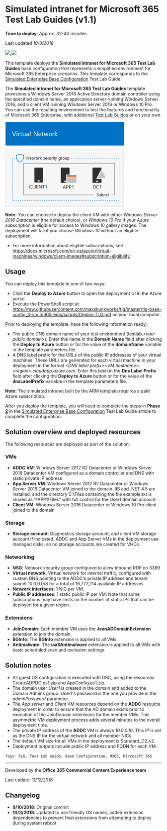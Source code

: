 ﻿# Simulated intranet for Microsoft 365 Test Lab Guides (v1.1)

**Time to deploy**: Approx. 32-40 minutes

Last updated _10/3/2018_

<a href="https://portal.azure.com/#create/Microsoft.Template/uri/https%3A%2F%2Fraw.githubusercontent.com%2Fmaxskunkworks%2Ftlg%2Fmaster%2Ftlg-base-config_3-vm.m365-ems%2Fazuredeploy.json" target="_blank">
<img src="http://azuredeploy.net/deploybutton.png"/>
</a>
<a href="http://armviz.io/#/?load=https%3A%2F%2Fraw.githubusercontent.com%2Fmaxskunkworks%2Ftlg%2Fmaster%2Ftlg-base-config_3-vm.m365-ems%2Fazuredeploy.json" target="_blank">
<img src="http://armviz.io/visualizebutton.png"/>
</a>

This template deploys the **Simulated intranet for Microsoft 365 Test Lab Guides** base configuration that represents a simplified environment for Microsoft 365 Enterprise scenarios. This template corresponds to the [Simulated Enterprise Base Configuration](https://docs.microsoft.com/en-us/microsoft-365/enterprise/simulated-ent-base-configuration-microsoft-365-enterprise) Test Lab Guide.

The **Simulated intranet for Microsoft 365 Test Lab Guides** template provisions a Windows Server 2016 Active Directory domain controller using the specified domain name, an application server running Windows Server 2016, and a client VM running Windows Server 2016 or Windows 10 Pro. You can use the resulting environment to test the features and functionality of Microsoft 365 Enterprise, with additional [Test Lab Guides](http://aka.ms/m365etlgs) or on your own.

![alt text](images/tlg-m365.png "Diagram of the base config deployment")

**Note:** You can choose to deploy the client VM with either _Windows Server 2016 Datacenter_ (the default choice), or _Windows 10 Pro_ if your Azure subscription is eligible for access to Windows 10 gallery images. The deployment will fail if you choose _Windows 10_ without an eligible subscription.

* For more information about eligible subscriptions, see https://docs.microsoft.com/en-us/azure/virtual-machines/windows/client-images#subscription-eligibility.

## Usage

You can deploy this template in one of two ways:

+ Click the **Deploy to Azure** button to open the deployment UI in the Azure portal
+ Execute the PowerShell script at https://raw.githubusercontent.com/maxskunkworks/tlg/master/tlg-base-config_3-vm.m365-ems/scripts/Deploy-TLG.ps1 on your local computer.

Prior to deploying the template, have the following information ready:

+ The public DNS domain name of your test environment (testlab.\<_your public domain_\>). Enter this name in the __Domain Name__ field after clicking the __Deploy to Azure__ button or for the value of the __domainName__ variable in the template parameters file.
+ A DNS label prefix for the URLs of the public IP addresses of your virtual machines. These URLs are generated for each virtual machine in your deployment in the format _\<DNS label prefix\>\<VM hostname\>.\<region\>.cloudapp.azure.com_. Enter this label in the __Dns Label Prefix__ field after clicking the __Deploy to Azure__ button or for the value of the __dnsLabelPrefix__ variable in the template parameters file.

**Note:** The simulated intranet built by the ARM template requires a paid Azure subscription.

After you deploy the template, you will need to complete the steps in [**Phase 2**](https://docs.microsoft.com/microsoft-365/enterprise/simulated-ent-base-configuration-microsoft-365-enterprise#phase-2-create-your-office-365-e5-and-ems-e5-subscriptions) in the [Simulated Enterprise Base Configuration](https://docs.microsoft.com/en-us/microsoft-365/enterprise/simulated-ent-base-configuration-microsoft-365-enterprise) Test Lab Guide article to complete the configuration.

## Solution overview and deployed resources

The following resources are deployed as part of the solution:

### VMs

+ **ADDC VM**: Windows Server 2012 R2 Datacenter or Windows Server 2016 Datacenter VM configured as a domain controller and DNS with static private IP address
+ **App Server VM**: Windows Server 2012 R2 Datacenter or Windows Server 2016 Datacenter VM joined to the domain. IIS and .NET 4.5 are installed, and the directory C:\Files containing the file example.txt is shared as "\\APP1\Files" with full control for the User1 domain account.
+ **Client VM**: Windows Server 2016 Datacenter or Windows 10 Pro client joined to the domain

### Storage

+ **Storage account**: Diagnostics storage account, and client VM storage account if indicated. ADDC and App Server VMs in the deployment use managed disks, so no storage accounts are created for VHDs.

### Networking

+ **NSG**: Network security group configured to allow inbound RDP on 3389
+ **Virtual network**: Virtual network for internal traffic, configured with custom DNS pointing to the ADDC's private IP address and tenant subnet 10.0.0.0/8 for a total of 16,777,214 available IP addresses.
+ **Network interfaces**: 1 NIC per VM.
+ **Public IP addresses**: 1 static public IP per VM. Note that some subscriptions may have limits on the number of static IPs that can be deployed for a given region.

### Extensions

+ **JoinDomain**: Each member VM uses the **JsonADDomainExtension** extension to join the domain.
+ **BGInfo**: The **BGInfo** extension is applied to all VMs.
+ **Antimalware**: The **iaaSAntimalware** extension is applied to all VMs with basic scheduled scan and exclusion settings.

## Solution notes

+ All guest OS configuration is executed with DSC, using the resources CreateADPDC.ps1.zip and AppConfig.ps1.zip.
+ The domain user *User1* is created in the domain and added to the Domain Admins group. User1's password is the one you provide in the *adminPassword* parameter.
+ The *App server* and *Client* VM resources depend on the **ADDC** resource deployment in order to ensure that the AD domain exists prior to execution of the JoinDomain extensions for the member VMs. This asymmetric VM deployment process adds several minutes to the overall deployment time.
+ The private IP address of the **ADDC** VM is always *10.0.0.10*. This IP is set as the DNS IP for the virtual network and all member NICs.
+ The default VM size for all VMs in the deployment is Standard_D2_v2.
+ Deployment outputs include public IP address and FQDN for each VM.

`Tags: TLG, Test Lab Guide, Base Configuration, M365, Microsoft 365`
___
Developed by the **Office 365 Commercial Content Experience team**

Last update: _11/12/2018_

## Changelog

+ **9/10/2018**: Original commit
+ **10/3/2018**: Updated to use friendly OS names, added extension dependencies to prevent final extensions from attempting to deploy during system reboot
